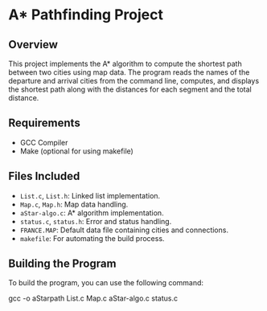 # A* Pathfinding Project

## Overview
This project implements the A* algorithm to compute the shortest path between two cities using map data. The program reads the names of the departure and arrival cities from the command line, computes, and displays the shortest path along with the distances for each segment and the total distance.

## Requirements
- GCC Compiler
- Make (optional for using makefile)

## Files Included
- `List.c`, `List.h`: Linked list implementation.
- `Map.c`, `Map.h`: Map data handling.
- `aStar-algo.c`: A* algorithm implementation.
- `status.c`, `status.h`: Error and status handling.
- `FRANCE.MAP`: Default data file containing cities and connections.
- `makefile`: For automating the build process.

## Building the Program
To build the program, you can use the following command:

gcc -o aStarpath List.c Map.c aStar-algo.c status.c

